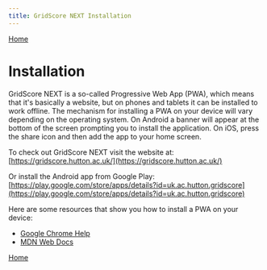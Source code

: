 ```yaml
---
title: GridScore NEXT Installation
---
```


<a href="index.html" class="btn btn-dark">Home</a>

# Installation

GridScore NEXT is a so-called Progressive Web App (PWA), which means that it's basically a website, but on phones and tablets it can be installed to work offline. The mechanism for installing a PWA on your device will vary depending on the operating system. On Android a banner will appear at the bottom of the screen prompting you to install the application. On iOS, press the share icon and then add the app to your home screen.

To check out GridScore NEXT visit the website at: [https://gridscore.hutton.ac.uk/](https://gridscore.hutton.ac.uk/)

Or install the Android app from Google Play: [https://play.google.com/store/apps/details?id=uk.ac.hutton.gridscore](https://play.google.com/store/apps/details?id=uk.ac.hutton.gridscore)

Here are some resources that show you how to install a PWA on your device:

- [Google Chrome Help](https://support.google.com/chrome/answer/9658361?co=GENIE.Platform%3DAndroid&hl=en&oco=1)
- [MDN Web Docs](https://developer.mozilla.org/en-US/docs/Web/Progressive_web_apps/Developer_guide/Installing)

<a href="index.html" class="btn btn-dark">Home</a>